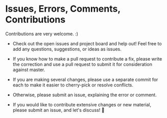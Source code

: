 # Issues, Errors, Comments, Contributions

Contributions are very welcome. :)

- Check out the open issues and project board and help out! Feel free to add any questions, suggestions, or ideas as issues.

- If you know how to make a pull request to contribute a fix, please write the correction and use a pull request to submit it for consideration against master.

- If you are making several changes, please use a separate commit for each to make it easier to cherry-pick or resolve conflicts. 

- Otherwise, please submit an issue, explaining the error or comment.
 
- If you would like to contribute extensive changes or new material, please submit an issue, and let's discuss! 🐹
 
